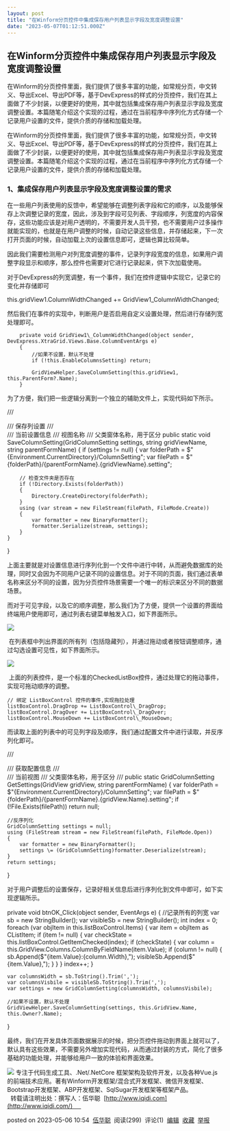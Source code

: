 ```yaml
---
layout: post
title: "在Winform分页控件中集成保存用户列表显示字段及宽度调整设置"
date: "2023-05-07T01:12:51.000Z"
---
```

在Winform分页控件中集成保存用户列表显示字段及宽度调整设置
--------------------------------

在Winform的分页控件里面，我们提供了很多丰富的功能，如常规分页，中文转义、导出Excel、导出PDF等，基于DevExpress的样式的分页控件，我们在其上面做了不少封装，以便更好的使用，其中就包括集成保存用户列表显示字段及宽度调整设置。本篇随笔介绍这个实现的过程，通过在当前程序中序列化方式存储一个记录用户设置的文件，提供介质的存储和加载处理。

在Winform的分页控件里面，我们提供了很多丰富的功能，如常规分页，中文转义、导出Excel、导出PDF等，基于DevExpress的样式的分页控件，我们在其上面做了不少封装，以便更好的使用，其中就包括集成保存用户列表显示字段及宽度调整设置。本篇随笔介绍这个实现的过程，通过在当前程序中序列化方式存储一个记录用户设置的文件，提供介质的存储和加载处理。

### 1、集成保存用户列表显示字段及宽度调整设置的需求

在一些用户列表使用的反馈中，希望能够在调整列表字段和它的顺序，以及能够保存上次调整记录的宽度，因此，涉及到字段可见列表、字段顺序，列宽度的内容保存，这些功能应该是对用户透明的，不需要开发人员干预，也不需要用户过多操作就能实现的，也就是在用户调整的时候，自动记录这些信息，并存储起来，下一次打开页面的时候，自动加载上次的设置信息即可，逻辑也算比较简单。

因此我们需要检测用户对列宽度调整的事件，记录列字段宽度的信息，如果用户调整字段显示和顺序，那么控件也需要对它进行记录起来，供下次加载使用。

对于DevExpress的列宽调整，有一个事件，我们在控件逻辑中实现它，记录它的变化并存储即可

 this.gridView1.ColumnWidthChanged += GridView1\_ColumnWidthChanged;

然后我们在事件的实现中，判断用户是否启用自定义设置处理，然后进行存储列宽处理即可。

        private void GridView1\_ColumnWidthChanged(object sender, DevExpress.XtraGrid.Views.Base.ColumnEventArgs e)
        {
            //如果不设置，默认不处理
            if (!this.EnableColumnsSetting) return;

            GridViewHelper.SaveColumnSetting(this.gridView1, this.ParentForm?.Name);
        }

为了方便，我们把一些逻辑分离到一个独立的辅助文件上，实现代码如下所示。

/// <summary>
/// 保存列设置
/// </summary>
/// <param name="settings">当前设置信息</param>
/// <param name="gridViewName">视图名称</param>
/// <param name="parentFormName">父类窗体名称，用于区分</param>
public static void SaveColumnSetting(GridColumnSetting settings, string gridViewName,  string parentFormName)
{
    if (settings != null)
    {
        var folderPath = $"{Environment.CurrentDirectory}/ColumnSetting";
        var filePath = $"{folderPath}/{parentFormName}.{gridViewName}.setting";

        // 检查文件夹是否存在
        if (!Directory.Exists(folderPath))
        {
            Directory.CreateDirectory(folderPath);
        }
        using (var stream = new FileStream(filePath, FileMode.Create))
        {
            var formatter = new BinaryFormatter();
            formatter.Serialize(stream, settings);
        }
    }
}

上面主要就是对设置信息进行序列化到一个文件中进行中转，从而避免数据库的处理，同时又会因为不同用户记录不同的设置信息。对于不同的页面，我们通过表单名称来区分不同的设置，因为分页控件场景需要一个唯一的标识来区分不同的数据场景。

而对于可见字段，以及它的顺序调整，那么我们为了方便，提供一个设置的界面给终端用户使用即可，通过列表右键菜单触发入口，如下界面所示。

![](https://img2023.cnblogs.com/blog/8867/202305/8867-20230506103743267-1116536946.png)

 在列表框中列出界面的所有列（包括隐藏列），并通过拖动或者按钮调整顺序，通过勾选设置可见性，如下界面所示。

![](https://img2023.cnblogs.com/blog/8867/202305/8867-20230506103815332-845475433.png)

 上面的列表控件，是一个标准的CheckedListBox控件，通过处理它的拖动事件，实现可拖动顺序的调整。

    // 绑定 ListBoxControl 控件的事件,实现拖拉处理
    listBoxControl.DragDrop += ListBoxControl\_DragDrop;
    listBoxControl.DragOver += ListBoxControl\_DragOver;
    listBoxControl.MouseDown += ListBoxControl\_MouseDown;

而读取上面的列表中的可见列字段及顺序，我们通过配置文件中进行读取，并反序列化即可。

/// <summary>
/// 获取配置信息
/// </summary>
/// <param name="gridView">当前视图</param>
/// <param name="parentFormName">父类窗体名称，用于区分</param>
/// <returns></returns>
public static GridColumnSetting GetSettings(GridView gridView, string parentFormName)
{
    var folderPath = $"{Environment.CurrentDirectory}/ColumnSetting";
    var filePath = $"{folderPath}/{parentFormName}.{gridView.Name}.setting";
    if (!File.Exists(filePath)) return null;

    //反序列化 
    GridColumnSetting settings = null;
    using (FileStream stream = new FileStream(filePath, FileMode.Open))
    {
        var formatter = new BinaryFormatter();
        settings \= (GridColumnSetting)formatter.Deserialize(stream);
    }
    return settings;
}

对于用户调整后的设置保存，记录好相关信息后进行序列化到文件中即可，如下实现逻辑所示。

private void btnOK\_Click(object sender, EventArgs e)
{
    //记录所有的列宽
    var sb = new StringBuilder();
    var visibleSb = new StringBuilder();
    int index = 0;
    foreach (var objItem in this.listBoxControl.Items)
    {
        var item = objItem as CListItem;
        if (item != null)
        {
            var checkState = this.listBoxControl.GetItemChecked(index);
            if (checkState)
            {
                var column = this.GridView.Columns.ColumnByFieldName(item.Value);
                if (column != null)
                {
                    sb.Append($"{item.Value}:{column.Width},");
                    visibleSb.Append($"{item.Value},");
                }
            }
        }
        index++;
    }

    var columnsWidth = sb.ToString().Trim(',');
    var columnsVisbile = visibleSb.ToString().Trim(',');
    var settings = new GridColumnSetting(columnsWidth, columnsVisbile);

    //如果不设置，默认不处理
    GridViewHelper.SaveColumnSetting(settings, this.GridView.Name, this.Owner?.Name);
}

最终，我们在开发具体页面数据展示的时候，把分页控件拖动到界面上就可以了，默认具有这些效果，不需要另外增加实现代码，从而通过封装的方式，简化了很多基础的功能处理，并能够给用户一致的体验和界面效果。

![](http://www.cnblogs.com/Images/OutliningIndicators/None.gif) 专注于代码生成工具、.Net/.NetCore 框架架构及软件开发，以及各种Vue.js的前端技术应用。著有Winform开发框架/混合式开发框架、微信开发框架、Bootstrap开发框架、ABP开发框架、SqlSugar开发框架等框架产品。  
  转载请注明出处：撰写人：伍华聪  [http://www.iqidi.com](http://www.iqidi.com/)     

posted on 2023-05-06 10:54  [伍华聪](https://www.cnblogs.com/wuhuacong/)  阅读(299)  评论(1)  [编辑](https://i.cnblogs.com/EditPosts.aspx?postid=17376610)  [收藏](javascript:void(0))  [举报](javascript:void(0))